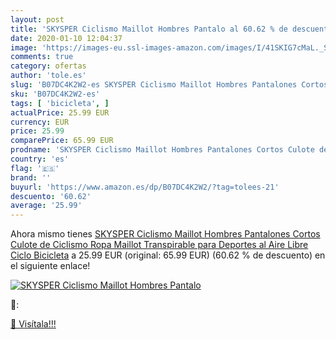 ```yaml
---
layout: post
title: 'SKYSPER Ciclismo Maillot Hombres Pantalo al 60.62 % de descuento'
date: 2020-01-10 12:04:37
image: 'https://images-eu.ssl-images-amazon.com/images/I/41SKIG7cMaL._SL400_.jpg'
comments: true
category: ofertas
author: 'tole.es'
slug: 'B07DC4K2W2-es SKYSPER Ciclismo Maillot Hombres Pantalones Cortos Culote...'
sku: 'B07DC4K2W2-es'
tags: [ 'bicicleta', ]
actualPrice: 25.99 EUR
currency: EUR
price: 25.99
comparePrice: 65.99 EUR
prodname: 'SKYSPER Ciclismo Maillot Hombres Pantalones Cortos Culote de Ciclismo Ropa Maillot Transpirable para Deportes al Aire Libre Ciclo Bicicleta'
country: 'es'
flag: '🇪🇸'
brand: ''
buyurl: 'https://www.amazon.es/dp/B07DC4K2W2/?tag=tolees-21'
descuento: '60.62'
average: '25.99'
---
```


Ahora mismo tienes [SKYSPER Ciclismo Maillot Hombres Pantalones Cortos Culote de Ciclismo Ropa Maillot Transpirable para Deportes al Aire Libre Ciclo Bicicleta](https://www.amazon.es/dp/B07DC4K2W2/?tag=tolees-21) a 25.99 EUR (original: 65.99 EUR) (60.62 %  de descuento) en el siguiente enlace!

[![SKYSPER Ciclismo Maillot Hombres Pantalo](https://images-eu.ssl-images-amazon.com/images/I/41SKIG7cMaL._SL400_.jpg)](https://www.amazon.es/dp/B07DC4K2W2/?tag=tolees-21)

🔎:


[🛒 Visítala!!!](https://www.amazon.es/dp/B07DC4K2W2/?tag=tolees-21)
